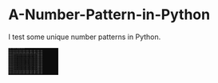# A-Number-Pattern-in-Python
I test some unique number patterns in Python.

<img src="pattern.png" width=100>
